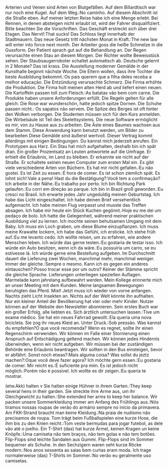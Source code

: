 Arterien und Venen sind Arten von Blutgefäßen.
Auf dem Billardtisch war nur noch eine Kugel.
Auf dem Weg.:No caminho.
Auf diesem Abschnitt ist die Straße eben.
Auf meiner letzten Reise habe ich eine Menge erlebt.
Bei Rennen, in denen absteigen nicht erlaubt ist, wird der Fahrer disqualifiziert. 
Bitte beachten Sie die Vorschriften.
Das Geschäft erstreckt sich über drei Etagen.
Das Nervt!:That sucks!
Das Schloss liegt innerhalb der Stadtmauern.
Das neue Gesetz tritt nächsten Monat in Kraft.:The new law will enter into force next month.
Der Arbeiter goss die heiße Schmelze in die Gussform.
Der Patient sprach gut auf die Behandlung an.
Der Regen verursachte einen Stau an diesem Morgen.
Der Richter wollte Beweisstück sehen.
Der Staubsaugerroboter schaltet automatisch ab.
Deutsche gelernt in 2 Monate? Das ist krass.
Die Ausstellung moderner Gemälde in der Kunsthalle beginnt nächste Woche.
Die Eltern wollen, dass ihre Tochter die beste Ausbildung bekommt.:Os pais querem que a filha deles receba a melhor educação.
Die Entzündung verursachte Schmerz.
Die Firma erhöhte die Produktion. 
Die Firma holt meinen alten Herd ab und liefert einen neuen.
Die Kartoffeln passen toll zum Fleisch.:As batatas vão bem com carne.
Die Produkte haben unsere Anforderungen erfüllt.
Die Regeln gelten für alle gleich.
Die Rose war wunderschön, hatte jedoch spitze Dornen.
Die Schuhe passen nicht.: Os sapatos não servem.
Die Spitze des Berges ist oft hinter den Wolken verborgen.
Die Studenten müssen sich für den Kurs anmelden.
Die Wirbelsäule ist Teil des Skelettsystems.
Die neue Software ermöglicht es mir, von zu Hause aus zu arbeiten.
Die Äste eines Baumes wachsen aus dem Stamm.
Diese Anwendung kann benutzt werden, um Bilder zu bearbeiten
Diese Gemälde sind äußerst wertvoll.
Dieser Vertrag kommt allerdings mit einigen Bedingungen.
Du kannst mich jederzeit anrufen.
Ein Prototypen aus Harz.
Ein Stau hat mich aufgehalten, deshalb bin ich spät dran.
Ein großer Prozentsatz an Leuten antwortete auf die Umfrage.
Er erhielt die Erlaubnis, im Land zu bleiben.
Er erkannte sie nicht auf der Straße.
Er schaltete seinen neuen Computer zum ersten Mal ein.
Es gibt viele verschiedene Arten von Büchern.
Es hat mir nicht gefallen.:Eu não gostei.
Es ist Zeit zu essen.:É hora de comer.
Es ist schon ziemlich spät.
Es lohnt sich!:Vale a pena!
Hast du die Bestätigung?:Você tem a confirmação?
Ich arbeite in der Nähe.:Eu trabalho por perto.
Ich bin Richtung Park gelaufen.:Eu corri em direção ao parque.
Ich bin in Brazil groß geworden.:Eu cresci no Brasil.
Ich erwarte jedes Jahr ungeduldig meinen Geburtstag.
Ich habe das Licht eingeschaltet.
Ich habe deinen Brief versehentlich aufgemacht.
Ich habe meinen Flug verpasst und musste das Treffen absagen.
Ich habe mir heute ein Stück Kuchen gegönnt.:Hoje eu me dei um pedaço de bolo.
Ich hatte die Gelegenheit, während meiner praktischen Ausbildung viel zu lernen.
Ich mochte seinen behutsamen Umgang mit dem Baby.
Ich muss ein Loch graben, um diese Blume einzupflanzen.
Ich muss meine Krawatte lockern, ich habe das Gefühl, ich ersticke.
Ich stehe früh auf.:Eu me levanto cedo.
Ich wollte reisen, um zu erfahren, wie andere Menschen leben.
Ich würde das gerne testen.:Eu gostaria de testar isso.
Ich würde ein Auto besitzen, wenn ich da wäre.:Eu possuiria um carro, se eu estivesse lá.
Ich würde gerne eine Bestellung aufgeben.
Im Durchschnitt dauert die Lieferung zwei Wochen, manchmal mehr, manchmal weniger.
Immer der gleiche.:Sempre o mesmo.
Kann ich es gegen ein anderes eintauschen?:Posso trocar esse por um outro?
Keiner der Stämme spricht die gleiche Sprache.
Lieferungen unterliegen speziellen Auflagen.
Marmelade kann jahrelang aufbewahrt werden.
Mein Kollege erinnerte mich an unser Meeting mit dem Kunden.
Meine langsamen Bewegungen beruhigten das Pferd.
Mist! Jetzt muss ich wieder von vorne anfangen.
Nachts zieht Licht Insekten an.
Nichts auf der Welt könnte ihn aufhalten.
Nur ein kleiner Anteil der Bevölkerung hat vier oder mehr Kinder.
Nutzer können auf der Website den Newsletter abonnieren.
Sein erstes Buch war ein großer Erfolg, alle liebten es.
Sich ärztlich untersuchen lassen.:Tive um exame médico.
Sie hat ein neues Fahrrad gewollt.:Ela queria uma nova bicicleta.
Sie zog ihr neues Kleid an.
Unter Druck.:Sob pressão.
Was kannst du empfehlen?O que você recomenda?
Wenn es regnet, sollte ihr einen Regenschirm verwenden.
Wir können im Falle einer Stornierung einen Anspruch auf Entschädigung geltend machen.
Wir können jedes Hindernis überwinden, wenn wir nicht aufgeben.
Wir müssen bei der zuständigen Behörde eine Erlaubnis beantragen.
Wir sollten in den Bus einsteigen, bevor er abfährt.
Sonst noch etwas?:Mais alguma coisa?
Was sollst du jeztz machen?:Oque você deve fazer agora?
Ich möchte gern essen.:Eu gostaria de comer.
Mir reicht es.:É suficiente pra mim.
Es ist jedoch nicht möglich.:Porém não é possível.
Ich wollte es dir zeigen.:Eu queria te mostrar.

(etw.Akk) halten v
Sie halten einige Hühner in ihrem Garten.:They keep several hens in their garden. 
Sie streckte ihre Arme aus, um ihr Gleichgewicht zu halten.:She extended her arms to keep her balance.
Wir packen unsere Sommerkleidung immer am Anfang des Frühlings aus.:Nós tiramos nossas roupas de verão do armário sempre no início da primavera.
Am FKK-Strand braucht man keine Kleidung.:Na praia de nudismo não precisamos de roupa.
Tom trägt beim Fußballspielen eine kurze Hose, die ihm bis zu den Knien reicht.:Tom veste bermudas para jogar futebol, as dele vão até o joelho.
Ein T-Shirt (das) hat kurze Ärmel, keinen Kragen un keine Knöpfe.:Uma camiseta não tem braços, não tem golas e não tem botões.
Flip-Flops sind leichte Sandalen aus Gummi.
Flip-Flops sind im Sommer bequemer als Schuhe.
In den Sechzigern waren seht kurze Röcke modern.:Nos anos sessenta as saias bem curtas eram moda.
Ich trage normalerweise (das) T-Shirts im Sommer.:No verão eu geralmente uso camisetas.
